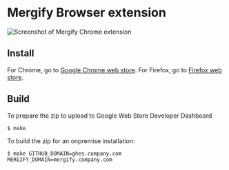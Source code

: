 # Mergify Browser extension


![Screenshot of Mergify Chrome extension](/marketplace-materials/screenshot.png)

## Install

For Chrome, go to [Google Chrome web store](https://chromewebstore.google.com/detail/mergify/idhdcccjlcijifdphaicgnmhifpmilge).
For Firefox, go to [Firefox web store](https://addons.mozilla.org/fr/firefox/addon/mergify/).

## Build

To prepare the zip to upload to Google Web Store Developer Dashboard
```
$ make
```


To build the zip for an onpremise installation:
```
$ make GITHUB_DOMAIN=ghes.company.com MERGIFY_DOMAIN=mergify.company.com
```
